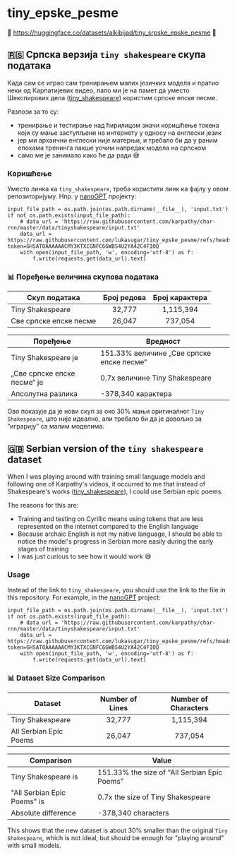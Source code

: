 # tiny_epske_pesme
🤗 https://huggingface.co/datasets/alkibijad/tiny_srpske_epske_pesme 🤗

## 🇷🇸 Српска верзија `tiny shakespeare` скупа података
Када сам се играо сам тренирањем малих језичких модела и пратио неки од Карпатијевих видео, пало ми је на памет да уместо Шекспирових дела ([tiny_shakespeare](https://raw.githubusercontent.com/karpathy/char-rnn/master/data/tinyshakespeare/input.txt)) користим српске епске песме.

Разлози за то су:
- тренирање и тестирање над ћирилицом значи коришћење токена који су мање заступљени на интернету у односу на енглески језик
- јер ми архаични енглески није матерњи, и требало би да у раним епохама тренинга лакше уочим напредак модела на српском
- само ме је занимало како ће да ради 😅


### Коришћење
Уместо линка ка `tiny_shakespeare`, треба користити линк ка фајлу у овом репозиторијуму.
Нпр. у [nanoGPT](https://github.com/karpathy/nanoGPT/blob/93a43d9a5c22450bbf06e78da2cb6eeef084b717/data/shakespeare/prepare.py#L7-L11) пројекту:
```
input_file_path = os.path.join(os.path.dirname(__file__), 'input.txt')
if not os.path.exists(input_file_path):
    # data_url = 'https://raw.githubusercontent.com/karpathy/char-rnn/master/data/tinyshakespeare/input.txt'
    data_url = https://raw.githubusercontent.com/lukasugar/tiny_epske_pesme/refs/heads/main/data_final/sve_srpske_epske_pesme.txt?token=GHSAT0AAAAAACMY3KTXCGNFC6GWBS4U2YA42C4FIOQ
    with open(input_file_path, 'w', encoding='utf-8') as f:
        f.write(requests.get(data_url).text)
```

### 📊 Поређење величина скупова података

| Скуп података                | Број редова | Број карактера |
|------------------------------|:-----------:|:--------------:|
| Tiny Shakespeare             |   32,777    |   1,115,394    |
| Све српске епске песме       |   26,047    |    737,054     |


| Поређење                        | Вредност                |
|----------------------------------|-------------------------|
| Tiny Shakespeare је              | 151.33% величине „Све српске епске песме“ |
| „Све српске епске песме“ је      | 0.7x величине Tiny Shakespeare            |
| Апсолутна разлика                | -378,340 карактера      |


Ово показује да је нови скуп за око 30% мањи оригиналног `Tiny Shakespeare`, што није идеално, али требало би да је довољно за ”играрију” са малим моделима.




## 🇬🇧 Serbian version of the `tiny shakespeare` dataset

When I was playing around with training small language models and following one of Karpathy's videos, it occurred to me that instead of Shakespeare's works ([tiny_shakespeare](https://raw.githubusercontent.com/karpathy/char-rnn/master/data/tinyshakespeare/input.txt)), I could use Serbian epic poems.

The reasons for this are:
- Training and testing on Cyrillic means using tokens that are less represented on the internet compared to the English language
- Because archaic English is not my native language, I should be able to notice the model's progress in Serbian more easily during the early stages of training
- I was just curious to see how it would work 😅

### Usage
Instead of the link to `tiny_shakespeare`, you should use the link to the file in this repository.
For example, in the [nanoGPT](https://github.com/karpathy/nanoGPT/blob/93a43d9a5c22450bbf06e78da2cb6eeef084b717/data/shakespeare/prepare.py#L7-L11) project:
```
input_file_path = os.path.join(os.path.dirname(__file__), 'input.txt')
if not os.path.exists(input_file_path):
    # data_url = 'https://raw.githubusercontent.com/karpathy/char-rnn/master/data/tinyshakespeare/input.txt'
    data_url = https://raw.githubusercontent.com/lukasugar/tiny_epske_pesme/refs/heads/main/data_final/sve_srpske_epeske_pesme.txt?token=GHSAT0AAAAAACMY3KTXCGNFC6GWBS4U2YA42C4FIOQ
    with open(input_file_path, 'w', encoding='utf-8') as f:
        f.write(requests.get(data_url).text)
```

### 📊 Dataset Size Comparison

| Dataset                     | Number of Lines | Number of Characters |
|-----------------------------|:---------------:|:-------------------:|
| Tiny Shakespeare            |     32,777      |     1,115,394       |
| All Serbian Epic Poems      |     26,047      |      737,054        |


| Comparison                        | Value                    |
|------------------------------------|-------------------------|
| Tiny Shakespeare is                | 151.33% the size of "All Serbian Epic Poems" |
| "All Serbian Epic Poems" is        | 0.7x the size of Tiny Shakespeare           |
| Absolute difference                | -378,340 characters      |


This shows that the new dataset is about 30% smaller than the original `Tiny Shakespeare`, which is not ideal, but should be enough for "playing around" with small models.

